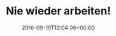 ---
retweeted: false
source: <a href="https://about.twitter.com/products/tweetdeck" rel="nofollow">TweetDeck</a>
entities:
  user_mentions: []
  urls: []
  symbols: []
  media:
  - expanded_url: https://twitter.com/bascht/status/777840688276922368/photo/1
    indices:
    - '21'
    - '44'
    url: https://t.co/bd37YPWQGA
    media_url: http://pbs.twimg.com/media/Cstx9V0WcAAsjbz.jpg
    id_str: '777840659294220288'
    id: '777840659294220288'
    media_url_https: https://pbs.twimg.com/media/Cstx9V0WcAAsjbz.jpg
    sizes:
      medium:
        w: '743'
        h: '585'
        resize: fit
      thumb:
        w: '150'
        h: '150'
        resize: crop
      small:
        w: '680'
        h: '535'
        resize: fit
      large:
        w: '743'
        h: '585'
        resize: fit
    type: photo
    display_url: pic.twitter.com/bd37YPWQGA
  hashtags: []
display_text_range:
- '0'
- '44'
favorite_count: '3'
id_str: '777840688276922368'
truncated: false
retweet_count: '0'
id: '777840688276922368'
possibly_sensitive: false
created_at: Mon Sep 19 12:04:06 +0000 2016
favorited: false
full_text: Nie wieder arbeiten!
lang: de
extended_entities:
  media:
  - expanded_url: https://twitter.com/bascht/status/777840688276922368/photo/1
    indices:
    - '21'
    - '44'
    url: https://t.co/bd37YPWQGA
    media_url: http://pbs.twimg.com/media/Cstx9V0WcAAsjbz.jpg
    id_str: '777840659294220288'
    id: '777840659294220288'
    media_url_https: https://pbs.twimg.com/media/Cstx9V0WcAAsjbz.jpg
    sizes:
      medium:
        w: '743'
        h: '585'
        resize: fit
      thumb:
        w: '150'
        h: '150'
        resize: crop
      small:
        w: '680'
        h: '535'
        resize: fit
      large:
        w: '743'
        h: '585'
        resize: fit
    type: photo
    display_url: pic.twitter.com/bd37YPWQGA
tags:
- pesos:twitter
date: '2016-09-19T12:04:06+00:00'
src: https://twitter.com/bascht/status/777840688276922368
original_url: https://twitter.com/bascht/status/777840688276922368
type: twitter_tweet
media_url: https://img.bascht.com/twitter/pbs.twimg.com/media/Cstx9V0WcAAsjbz.jpg
text: Nie wieder arbeiten!
title: Nie wieder arbeiten!

---